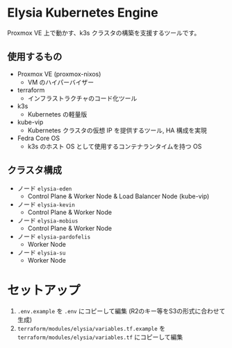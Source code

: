 # Elysia Kubernetes Engine

Proxmox VE 上で動かす、k3s クラスタの構築を支援するツールです。

## 使用するもの

- Proxmox VE (proxmox-nixos)
    - VM のハイパーバイザー
- terraform
    - インフラストラクチャのコード化ツール
- k3s
    - Kubernetes の軽量版
- kube-vip
    - Kubernetes クラスタの仮想 IP を提供するツール, HA 構成を実現
- Fedra Core OS
    - k3s のホスト OS として使用するコンテナランタイムを持つ OS

## クラスタ構成

- ノード `elysia-eden`
    - Control Plane & Worker Node & Load Balancer Node (kube-vip)
- ノード `elysia-kevin`
    - Control Plane & Worker Node
- ノード `elysia-mobius`
    - Control Plane & Worker Node
- ノード `elysia-pardofelis`
    - Worker Node
- ノード  `elysia-su`
    - Worker Node

# セットアップ

1. `.env.example` を `.env` にコピーして編集 (R2のキー等をS3の形式に合わせて生成)
2. `terraform/modules/elysia/variables.tf.example` を `terraform/modules/elysia/variables.tf` にコピーして編集

